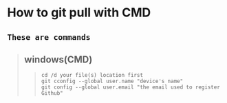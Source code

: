 # How to git pull with CMD
## ```These are commands``` 

> ## windows(CMD)
>> ```cd /d your file(s) location first```    
>> ```git cconfig --global user.name "device's name"```  
>> ```git config --global user.email "the email used to register Github"```    
